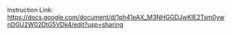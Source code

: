 Instruction Link: https://docs.google.com/document/d/1ph41eAX_M3NHGGDJwKIE2Tsm0ywnDGU2W02DtG5VDk4/edit?usp=sharing
